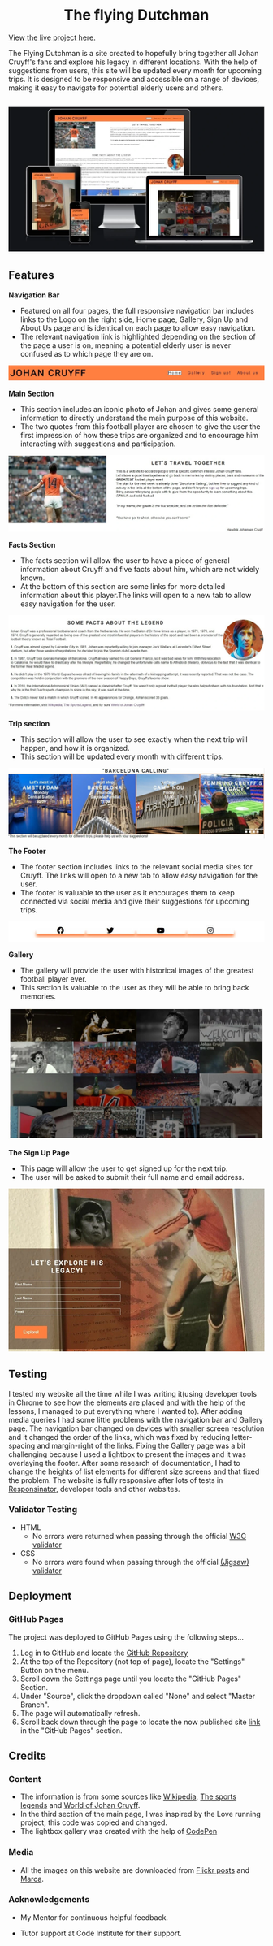 <h1 align="center">The flying Dutchman</h1>

[View the live project here.](https://xhorxh.github.io/HTML-and-CSS/index.html)

The Flying Dutchman is a site created to hopefully bring together all Johan Cruyff's fans and explore his legacy in different locations. With the help of suggestions from users, this site will be updated every month for upcoming trips. It is designed to be responsive and accessible on a range of devices, making it easy to navigate for potential elderly users and others.

<h2 align="center"><img src="media/responsive.webp"></h2>

## Features

 __Navigation Bar__
  - Featured on all four pages, the full responsive navigation bar includes links to the Logo on the right side, Home page, Gallery, Sign Up and About Us page and is identical on each page to allow easy navigation.
  - The relevant navigation link is highlighted depending on the section of the page a user is on, meaning a potential elderly user is never confused as to which page they are on.   
<img src="media/header.webp">

__Main Section__
  - This section includes an iconic photo of Johan and gives some general information to directly understand the main purpose of this website. 
  - The two quotes from this football player are chosen to give the user the first impression of how these trips are organized and to encourage him interacting with suggestions and participation.
<img src="media/mainSection.webp">

__Facts Section__
  - The facts section will allow the user to have a piece of general information about Cruyff and five facts about him, which are not widely known. 
  - At the bottom of this section are some links for more detailed information about this player.The links will open to a new tab to allow easy navigation for the user. 
  <img src="media/factsSection.webp"> 

__Trip section__
  - This section will allow the user to see exactly when the next trip will happen, and how it is organized. 
  - This section will be updated every month with different trips. 
  <img src="media/tripSection.webp">

  __The Footer__ 
  - The footer section includes links to the relevant social media sites for Cruyff. The links will open to a new tab to allow easy navigation for the user. 
  - The footer is valuable to the user as it encourages them to keep connected via social media and give their suggestions for upcoming trips. 
  <img src="media/footer.webp">

__Gallery__
  - The gallery will provide the user with historical images of the greatest football player ever.
  - This section is valuable to the user as they will be able to bring back memories.
  <img src="media/gallery.webp">

  __The Sign Up Page__
  - This page will allow the user to get signed up for the next trip. 
  - The user will be asked to submit their full name and email address.
  <img src="media/signup.webp">

  ## Testing 
I tested my website all the time while I was writing it(using developer tools in Chrome to see how the elements are placed and with the help of the lessons, I managed to put everything where I wanted to). After adding media queries I had some little problems with the navigation bar and Gallery page. The navigation bar changed on devices with smaller screen resolution and it changed the order of the links, which was fixed by reducing letter-spacing and margin-right of the links. Fixing the Gallery page was a bit challenging because I used a lightbox to present the images and it was overlaying the footer. After some research of documentation, I had to change the heights of list elements for different size screens and that fixed the problem. The website is fully  responsive after lots of tests in [Responsinator](http://www.responsinator.com/?url=https://xhorxh.github.io/HTML-and-CSS/index.html), developer tools and other websites.


### Validator Testing 

- HTML
  - No errors were returned when passing through the official [W3C validator](https://validator.w3.org/nu/?doc=https%3A%2F%2Fxhorxh.github.io%2FHTML-and-CSS%2Findex.html)
- CSS
  - No errors were found when passing through the official [(Jigsaw) validator](https://jigsaw.w3.org/css-validator/validator?uri=https%3A%2F%2Fxhorxh.github.io%2FHTML-and-CSS%2Findex.html&profile=css3svg&usermedium=all&warning=1&vextwarning=&lang=en)

## Deployment

### GitHub Pages

The project was deployed to GitHub Pages using the following steps...

1. Log in to GitHub and locate the [GitHub Repository](https://github.com/Xhorxh/HTML-and-CSS)
2. At the top of the Repository (not top of page), locate the "Settings" Button on the menu.
3. Scroll down the Settings page until you locate the "GitHub Pages" Section.
4. Under "Source", click the dropdown called "None" and select "Master Branch".
5. The page will automatically refresh.
6. Scroll back down through the page to locate the now published site [link](https://xhorxh.github.io/HTML-and-CSS/index.html) in the "GitHub Pages" section.


## Credits

### Content

-   The information is from some sources like [Wikipedia](https://en.wikipedia.org/wiki/Main_Page),
[The sports legends](https://www.thesportslegends.com/) and [World of Johan Cruyff](https://www.worldofjohancruyff.com/).
-   In the third section of the main page, I was inspired by the Love running project, this code was copied and changed.
-   The lightbox gallery was created with the help of [CodePen](https://codepen.io/search/pens?q=lightbox+gallery)



### Media

-   All the images on this website are downloaded from [Flickr posts](https://www.flickr.com/)
and [Marca](https://www.marca.com/).

### Acknowledgements

-   My Mentor for continuous helpful feedback.

-   Tutor support at Code Institute for their support.



